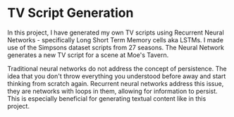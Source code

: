 # TV Script Generation

In this project, I have generated my own TV scripts using Recurrent Neural Networks - specifically Long Short Term Memory cells aka LSTMs. I made use of the Simpsons dataset scripts from 27 seasons. The Neural Network generates a new TV script for a scene at Moe's Tavern.

Traditional neural networks do not address the concept of persistence. The idea that you don't throw everything you understood before away and start thinking from scratch again. Recurrent neural networks address this issue, they are networks with loops in them, allowing for information to persist. This is especially beneficial for generating textual content like in this project.



